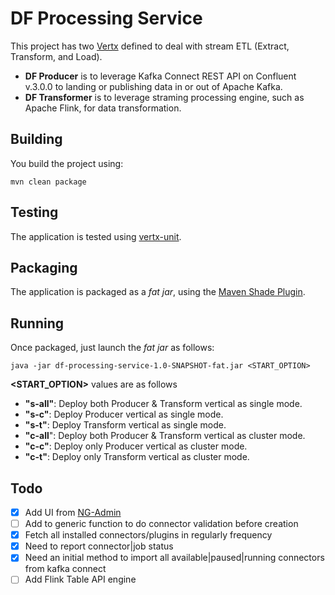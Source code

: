# DF Processing Service

This project has two [Vertx](http://www.vertx.io) defined to deal with stream ETL (Extract, Transform, and Load).
* **DF Producer** is to leverage Kafka Connect REST API on Confluent v.3.0.0 to landing or publishing data in or out of Apache Kafka.
* **DF Transformer** is to leverage straming processing engine, such as Apache Flink, for data transformation.

## Building

You build the project using:

```
mvn clean package
```

## Testing

The application is tested using [vertx-unit](http://vertx.io/docs/vertx-unit/java/).

## Packaging

The application is packaged as a _fat jar_, using the 
[Maven Shade Plugin](https://maven.apache.org/plugins/maven-shade-plugin/).

## Running

Once packaged, just launch the _fat jar_ as follows:

```
java -jar df-processing-service-1.0-SNAPSHOT-fat.jar <START_OPTION>
```
**<START_OPTION>** values are as follows
* **"s-all"**: Deploy both Producer & Transform vertical as single mode.
* **"s-c"**: Deploy Producer vertical as single mode.
* **"s-t"**: Deploy Transform vertical as single mode.
* **"c-all**": Deploy both Producer & Transform vertical as cluster mode.
* **"c-c"**: Deploy only Producer vertical as cluster mode.
* **"c-t"**: Deploy only Transform vertical as cluster mode.


## Todo
- [x] Add UI from [NG-Admin](https://github.com/marmelab/ng-admin)
- [ ] Add to generic function to do connector validation before creation
- [x] Fetch all installed connectors/plugins in regularly frequency
- [x] Need to report connector|job status
- [x] Need an initial method to import all available|paused|running connectors from kafka connect
- [ ] Add Flink Table API engine
